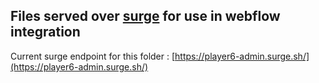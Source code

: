 ## Files served over [surge](https://surge.sh) for use in webflow integration

Current surge endpoint for this folder : [https://player6-admin.surge.sh/](https://player6-admin.surge.sh/)
